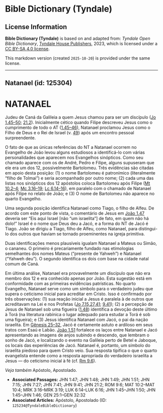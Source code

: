 # Bible Dictionary (Tyndale)

## License Information

**Bible Dictionary (Tyndale)** is based on and adapted from: _Tyndale Open Bible Dictionary_, [Tyndale House Publishers](https://tyndaleopenresources.com/), 2023, which is licensed under a [CC BY-SA 4.0 license](https://creativecommons.org/licenses/by-sa/4.0/legalcode.en).

This markdown version (created `2025-10-20`) is provided under the same license.



--------------------------------

## Natanael (id: 125304)

NATANAEL
========

Judeu de Caná da Galileia a quem Jesus chamou para ser um discípulo ([Jo 1\.45–50](https://ref.ly/John1:45-John1:50); [21\.2](https://ref.ly/John21:2)). Inicialmente cético quando Filipe descreveu Jesus como o cumprimento de todo o AT ([1\.45–46](https://ref.ly/John1:45-John1:46)), Natanael proclamou Jesus como o Filho de Deus e o Rei de Israel (v. [49](https://ref.ly/John1:49)) após um encontro pessoal surpreendente.

O fato de que as únicas referências do NT a Natanael ocorrem no Evangelho de João levou alguns estudiosos a identificá\-lo com várias personalidades que aparecem nos Evangelhos sinópticos. Como seu chamado aparece com os de André, Pedro e Filipe, alguns supuseram que ele era um dos 12, possivelmente Bartolomeu. Três evidências são citadas em apoio desta posição: (1\) o nome Bartolomeu é patronímico (literalmente “filho de Tolmai”) e seria acompanhado por outro nome; (2\) cada uma das listas nos sinópticos dos 12 apóstolos coloca Bartolomeu após Filipe ([Mt 10\.2–4](https://ref.ly/Matt10:2-Matt10:4); [Mc 3\.16–19](https://ref.ly/Mark3:16-Mark3:19); [Lc 6\.14–16](https://ref.ly/Luke6:14-Luke6:16)), em paralelo com o chamado de Natanael após Filipe no relato de João; e (3\) O nome de Bartolomeu não aparece no quarto Evangelho.

Uma segunda posição identifica Natanael como Tiago, o filho de Alfeu. De acordo com este ponto de vista, o comentário de Jesus em [João 1\.47](https://ref.ly/John1:47) deveria ser “Eis aqui Israel \[não “um israelita”] de fato, em quem não há dolo!” Israel é o nome que Deus deu a Jacó, e a forma do NT de Jacó é Tiago. João se dirigiu a Tiago, filho de Alfeu, como Natanael, para distingui\-lo dos outros que haviam se tornado proeminentes na igreja primitiva.

Duas identificações menos plausíveis igualam Natanael a Mateus ou Simão, o cananeu. O primeiro é precariamente fundado nas etimologias semelhantes dos nomes Mateus (“presente de Yahweh”) e Natanael (“Yahweh deu”). O segundo identifica os dois com base na cidade natal comum de Caná.

Em última análise, Natanael era provavelmente um discípulo que não era membro dos 12 e era conhecido apenas por João. Esta sugestão está em conformidade com as primeiras evidências patrísticas. No quarto Evangelho, Natanael serve como um símbolo para o verdadeiro judeu que supera o ceticismo inicial para acreditar em Cristo. Isso é confirmado por três observações: (1\) sua reação inicial a Jesus é paralela à de outros que acreditavam na Lei e nos Profetas ([Jo 7\.15,27,41](https://ref.ly/John7:15); [9\.41](https://ref.ly/John9:41)); (2\) a percepção de Jesus de Natanael sob uma figueira ([1\.48](https://ref.ly/John1:48)) identifica a devoção deste último à Torá (na literatura rabínica o lugar adequado para estudar a Torá é sob uma figueira); e (3\) Jesus identifica Natanael com Jacó, o pai da nação israelita. Em [Gênesis 25–32](https://ref.ly/Gen25:1-Gen32:32), Jacó é certamente astuto e ardiloso em seus tratos com Esaú e Labão. [João 1\.51](https://ref.ly/John1:51) fortalece os laços entre Natanael e Jacó apresentando as imagens de anjos subindo e descendo, que lembram o sonho de Jacó, e localizando o evento na Galileia perto de Betel e Jaboque, os locais das experiências de Jacó. Natanael é, portanto, um símbolo do israelita piedoso para quem Cristo veio. Sua resposta tipifica o que o quarto evangelista entende como a resposta apropriada do verdadeiro israelita a Jesus — do ceticismo inicial à fé (cf. [Rm 9\.6](https://ref.ly/Rom9:6)).

*Veja também* Apóstolo, Apostolado.

* **Associated Passages:** JHN 1:47; JHN 1:48; JHN 1:49; JHN 1:51; JHN 7:15; JHN 7:27; JHN 7:41; JHN 9:41; JHN 21:2; ROM 9:6; MAT 10:2–MAT 10:4; MRK 3:16–MRK 3:19; LUK 6:14–LUK 6:16; JHN 1:45–JHN 1:50; JHN 1:45–JHN 1:46; GEN 25:1–GEN 32:32
* **Associated Articles:** Apóstolo, Apostolado (ID: `125234@TyndaleBibleDictionary`)

